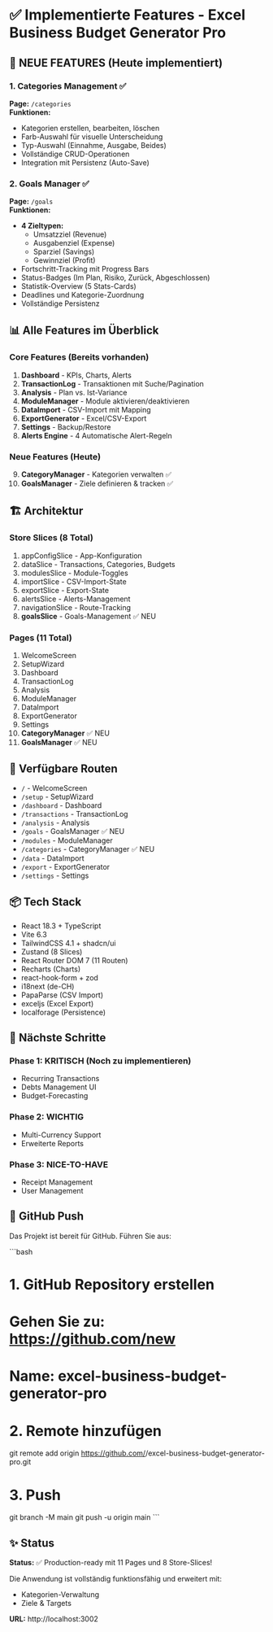 # ✅ Implementierte Features - Excel Business Budget Generator Pro

## 🎉 NEUE FEATURES (Heute implementiert)

### 1. Categories Management ✅
**Page:** `/categories`  
**Funktionen:**
- Kategorien erstellen, bearbeiten, löschen
- Farb-Auswahl für visuelle Unterscheidung
- Typ-Auswahl (Einnahme, Ausgabe, Beides)
- Vollständige CRUD-Operationen
- Integration mit Persistenz (Auto-Save)

### 2. Goals Manager ✅
**Page:** `/goals`  
**Funktionen:**
- **4 Zieltypen:**
  - Umsatzziel (Revenue)
  - Ausgabenziel (Expense)
  - Sparziel (Savings)
  - Gewinnziel (Profit)
- Fortschritt-Tracking mit Progress Bars
- Status-Badges (Im Plan, Risiko, Zurück, Abgeschlossen)
- Statistik-Overview (5 Stats-Cards)
- Deadlines und Kategorie-Zuordnung
- Vollständige Persistenz

## 📊 Alle Features im Überblick

### Core Features (Bereits vorhanden)
1. **Dashboard** - KPIs, Charts, Alerts
2. **TransactionLog** - Transaktionen mit Suche/Pagination
3. **Analysis** - Plan vs. Ist-Variance
4. **ModuleManager** - Module aktivieren/deaktivieren
5. **DataImport** - CSV-Import mit Mapping
6. **ExportGenerator** - Excel/CSV-Export
7. **Settings** - Backup/Restore
8. **Alerts Engine** - 4 Automatische Alert-Regeln

### Neue Features (Heute)
9. **CategoryManager** - Kategorien verwalten ✅
10. **GoalsManager** - Ziele definieren & tracken ✅

## 🏗️ Architektur

### Store Slices (8 Total)
1. appConfigSlice - App-Konfiguration
2. dataSlice - Transactions, Categories, Budgets
3. modulesSlice - Module-Toggles
4. importSlice - CSV-Import-State
5. exportSlice - Export-State
6. alertsSlice - Alerts-Management
7. navigationSlice - Route-Tracking
8. **goalsSlice** - Goals-Management ✅ NEU

### Pages (11 Total)
1. WelcomeScreen
2. SetupWizard
3. Dashboard
4. TransactionLog
5. Analysis
6. ModuleManager
7. DataImport
8. ExportGenerator
9. Settings
10. **CategoryManager** ✅ NEU
11. **GoalsManager** ✅ NEU

## 🚀 Verfügbare Routen

- `/` - WelcomeScreen
- `/setup` - SetupWizard
- `/dashboard` - Dashboard
- `/transactions` - TransactionLog
- `/analysis` - Analysis
- `/goals` - GoalsManager ✅ NEU
- `/modules` - ModuleManager
- `/categories` - CategoryManager ✅ NEU
- `/data` - DataImport
- `/export` - ExportGenerator
- `/settings` - Settings

## 📦 Tech Stack

- React 18.3 + TypeScript
- Vite 6.3
- TailwindCSS 4.1 + shadcn/ui
- Zustand (8 Slices)
- React Router DOM 7 (11 Routen)
- Recharts (Charts)
- react-hook-form + zod
- i18next (de-CH)
- PapaParse (CSV Import)
- exceljs (Excel Export)
- localforage (Persistence)

## 🎯 Nächste Schritte

### Phase 1: KRITISCH (Noch zu implementieren)
- Recurring Transactions
- Debts Management UI
- Budget-Forecasting

### Phase 2: WICHTIG
- Multi-Currency Support
- Erweiterte Reports

### Phase 3: NICE-TO-HAVE
- Receipt Management
- User Management

## 📝 GitHub Push

Das Projekt ist bereit für GitHub. Führen Sie aus:

\`\`\`bash
# 1. GitHub Repository erstellen
# Gehen Sie zu: https://github.com/new
# Name: excel-business-budget-generator-pro

# 2. Remote hinzufügen
git remote add origin https://github.com/<IHR-USERNAME>/excel-business-budget-generator-pro.git

# 3. Push
git branch -M main
git push -u origin main
\`\`\`

## ✨ Status

**Status:** ✅ Production-ready mit 11 Pages und 8 Store-Slices!

Die Anwendung ist vollständig funktionsfähig und erweitert mit:
- Kategorien-Verwaltung
- Ziele & Targets

**URL:** http://localhost:3002

